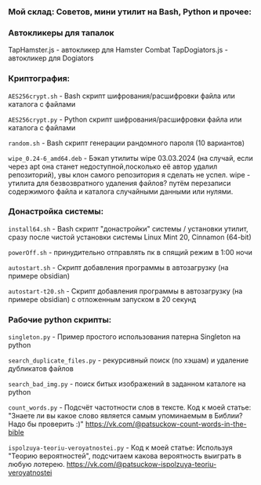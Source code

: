 ### Мой склад: Советов, мини утилит на Bash, Python и прочее:

### Автокликеры для тапалок
TapHamster.js - автокликер для Hamster Combat
TapDogiators.js - автокликер для Dogiators

### Криптография:

`AES256crypt.sh` - Bash скрипт шифрования/расшифровки файла или каталога с файлами

`AES256crypt.py` - Python скрипт шифрования/расшифровки файла или каталога с файлами

`random.sh` - Bash скрипт генерации рандомного пароля (10 вариантов)

`wipe_0.24-6_amd64.deb` - Бэкап утилиты wipe 03.03.2024 (на случай, если через apt она станет недоступной,посколько её автор удалил репозиторий), увы клон самого репозитория я сделать не успел.
wipe - утилита для безвозвратного удаления файлов? путём перезаписи содержимого файла и каталога случайными данными или нулями.

### Донастройка системы:

`install64.sh` - Bash скрипт "донастройки" системы / установки утилит, сразу после чистой установки системы Linux Mint 20, Cinnamon (64-bit)

`powerOff.sh` - принудительно отправлять пк в спящий режим в 1:00 ночи

`autostart.sh` - Скрипт добавления программы в автозагрузку (на примере obsidian)

`autostart-t20.sh` - Скрипт добавления программы в автозагрузку (на примере obsidian) с отложенным запуском в 20 секунд


### Рабочие python скрипты:

`singleton.py` - Пример простого использования патерна Singleton на python

`search_duplicate_files.py` - рекурсивный поиск (по хэшам) и удаление дубликатов файлов

`search_bad_img.py` - поиск битых изображений в заданном каталоге на python

`count_words.py` - Подсчёт частотности слов в тексте. Код к моей статье: "Знаете ли вы какое слово является самым упоминаемым в Библии? Надо бы проверить :)" https://vk.com/@patsuckow-count-words-in-the-bible

`ispolzuya-teoriu-veroyatnostei.py` - Код к моей статье: Используя "Теорию вероятностей", подсчитаем какова вероятность выиграть в любую лотерею. https://vk.com/@patsuckow-ispolzuya-teoriu-veroyatnostei
